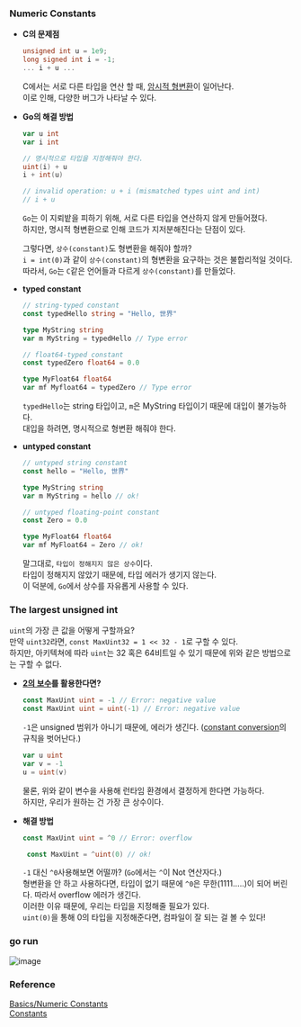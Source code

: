 ### Numeric Constants
- **C의 문제점**
  ```c++
  unsigned int u = 1e9;
  long signed int i = -1;
  ... i + u ...
  ```
  C에서는 서로 다른 타입을 연산 할 때, [암시적 형변환](https://en.cppreference.com/w/cpp/language/usual_arithmetic_conversions)이 일어난다.<br>
  이로 인해, 다양한 버그가 나타날 수 있다.<br>

- **Go의 해결 방법**
  ```go
  var u int
  var i int

  // 명시적으로 타입을 지정해줘야 한다.
  uint(i) + u
  i + int(u)

  // invalid operation: u + i (mismatched types uint and int)
  // i + u
  ```
  `Go`는 이 지뢰밭을 피하기 위해, 서로 다른 타입을 연산하지 않게 만들어졌다.<br>
  하지만, 명시적 형변환으로 인해 코드가 지저분해진다는 단점이 있다.<br>
  
  그렇다면, `상수(constant)`도 형변환을 해줘야 할까?<br>
  `i = int(0)`과 같이 `상수(constant)`의 형변환을 요구하는 것은 불합리적일 것이다.<br>
  따라서, `Go`는 `C`같은 언어들과 다르게 `상수(constant)`를 만들었다.<br>

- **typed constant**
  ```go
  // string-typed constant
  const typedHello string = "Hello, 世界"

  type MyString string
  var m MyString = typedHello // Type error

  // float64-typed constant
  const typedZero float64 = 0.0

  type MyFloat64 float64
  var mf Myfloat64 = typedZero // Type error
  ```
  `typedHello`는 string 타입이고, `m`은 MyString 타입이기 때문에 대입이 불가능하다.<br>
  대입을 하려면, 명시적으로 형변환 해줘야 한다.<br>

- **untyped constant**
  ```go
  // untyped string constant
  const hello = "Hello, 世界"

  type MyString string
  var m MyString = hello // ok!

  // untyped floating-point constant
  const Zero = 0.0

  type MyFloat64 float64
  var mf MyFloat64 = Zero // ok!
  ```
  말그대로, `타입이 정해지지 않은 상수`이다.<br>
  타입이 정해지지 않았기 때문에, 타입 에러가 생기지 않는다.<br>
  이 덕분에, `Go`에서 상수를 자유롭게 사용할 수 있다.<br>

### The largest unsigned int<br>
`uint`의 가장 큰 값을 어떻게 구할까요?<br>
만약 `uint32`라면, `const MaxUint32 = 1 << 32 - 1`로 구할 수 있다.<br>
하지만, 아키텍쳐에 따라 `uint`는 32 혹은 64비트일 수 있기 때문에 위와 같은 방법으로는 구할 수 없다.<br>
- **[2의 보수](http://en.wikipedia.org/wiki/Two's_complement)를 활용한다면?**<br>
  ```go
  const MaxUint uint = -1 // Error: negative value
  const MaxUint uint = uint(-1) // Error: negative value
  ```
  `-1`은 unsigned 범위가 아니기 때문에, 에러가 생긴다. ([constant conversion](https://go.dev/ref/spec#Conversions)의 규칙을 벗어난다.)<br>
  ```go
  var u uint
  var v = -1
  u = uint(v)
  ```
  물론, 위와 같이 변수을 사용해 런타임 환경에서 결정하게 한다면 가능하다.<br>
  하지만, 우리가 원하는 건 가장 큰 상수이다.<br>

- **해결 방법**<br>
  ```go
  const MaxUint uint = ^0 // Error: overflow

   const MaxUint = ^uint(0) // ok!
  ```
  `-1` 대신 `^0`사용해보면 어떨까? (`Go`에서는 `^`이 Not 연산자다.)<br>
  형변환을 안 하고 사용하다면, 타입이 없기 때문에 `^0`은 무한(1111.....)이 되어 버린다. 따라서 overflow 에러가 생긴다. <br>
  이러한 이유 때문에, 우리는 타입을 지정해줄 필요가 있다.<br>
  `uint(0)`을 통해 0의 타입을 지정해준다면, 컴파일이 잘 되는 걸 볼 수 있다!<br>

### go run
![image](https://github.com/user-attachments/assets/da56b6a5-bd9f-4dbe-9e5c-7d2e6fb8f142)

### Reference
[Basics/Numeric Constants](https://go.dev/tour/basics/16)<br>
[Constants](https://go.dev/blog/constants)<br>
